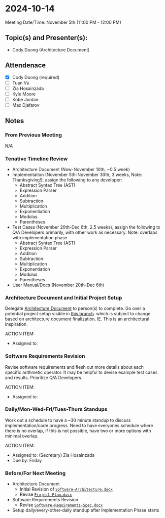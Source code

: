 <!-- 
USING REVISION 1.2
-->
# 2024-10-14
Meeting Date/Time: November 5th (11:00 PM - 12:00 PM)

## Topic(s) and Presenter(s):
- Cody Duong (Architecture Document)

## Attendenace
- [x] Cody Duong (required)
- [ ] Tuan Vu
- [ ] Zia Hosainzada
- [ ] Kyle Moore
- [ ] Kobe Jordan
- [ ] Max Djafarov

## Notes
### From Previous Meeting
N/A

### Tenative Timeline Review
- Architecture Document (Now-November 10th, ~0.5 week)
- Implementation (November 5th-November 30th, 3 weeks, Note: Thanksgiving!), assign the following to any developer:
  - Abstract Syntax Tree (AST)
  - Expression Parser
  - Addition
  - Subtraction
  - Multiplication
  - Exponentiation
  - Modulus
  - Parentheses
- Test Cases (November 20th-Dec 6th, 2.5 weeks), assign the following to Q/A Developers primarily, with other work as necessary. Note: overlaps with implementation phase
  - Abstract Syntax Tree (AST)
  - Expression Parser
  - Addition
  - Subtraction
  - Multiplication
  - Exponentiation
  - Modulus
  - Parentheses
- User Manual/Docs (November 20th-Dec 6th)

### Architecture Document and Initial Project Setup
Delegate [Architecture Document](/docs/software-architecture/Software-Architecture.docx) to person(s) to complete. 
Go over a potential project setup visible in [this branch](https://github.com/codyduong/EECS-348-Project/tree/demo1).
which is subject to change based on architecture document finalization. IE. This is an architectural inspiration.

ACTION ITEM:
- Assigned to: 

### Software Requirements Revision
Revise software requirements and flesh out more details about each specific arithmetic operator. It may be helpful to
devise example test cases and results. Prioritize Q/A Developers.

ACTION ITEM:
- Assigned to: 

### Daily/Mon-Wed-Fri/Tues-Thurs Standups
Work out a schedule to have a ~30 minute standup to discuss implementation/code progress. Need to have everyones schedule
where there is no overlap, if this is not possible, have two or more options with minimal overlap.

ACTION ITEM:
- Assigned to: (Secretary) Zia Hosainzada
- Due by: Friday

### Before/For Next Meeting
- Architecture Document
  - Initial Revision of [`Software-Architecture.docx`](/docs/software-architecture/Software-Architecture.docx)
  - Revise [`Project-Plan.docx`](/docs/project-plan/Software%20Development%20Plan.docx)
- Software Requirements Revision
  - Revise [`Software-Requirements-Spec.docx`](/docs/project-plan/Software-Requirements-Spec.docx)
- Setup daily/every-other-daily standup after Implementation Phase starts